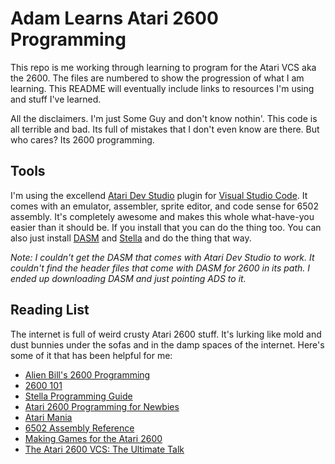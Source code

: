 # Adam Learns Atari 2600 Programming
This repo is me working through learning to program for the Atari VCS aka the 2600. The files are numbered to show the progression of what I am learning. This README will eventually include links to resources I'm using and stuff I've learned.

All the disclaimers. I'm just Some Guy and don't know nothin'. This code is all terrible and bad. Its full of mistakes that I don't even know are there. But who cares? Its 2600 programming. 

## Tools
I'm using the excellend [Atari Dev Studio](https://marketplace.visualstudio.com/items?itemName=chunkypixel.atari-dev-studio) plugin for [Visual Studio Code](https://code.visualstudio.com/). It comes with an emulator, assembler, sprite editor, and code sense for 6502 assembly. It's completely awesome and makes this whole what-have-you easier than it should be. If you install that you can do the thing too. You can also just install [DASM](https://dasm-assembler.github.io/) and [Stella](https://stella-emu.github.io/) and do the thing that way.

*Note: I couldn't get the DASM that comes with Atari Dev Studio to work. It couldn't find the header files that come with DASM for 2600 in its path. I ended up downloading DASM and just pointing ADS to it.*

## Reading List
The internet is full of weird crusty Atari 2600 stuff. It's lurking like mold and dust bunnies under the sofas and in the damp spaces of the internet. Here's some of it that has been helpful for me:
* [Alien Bill's 2600 Programming](https://alienbill.com/2600/)
* [2600 101](https://alienbill.com/2600/101/)
* [Stella Programming Guide](https://alienbill.com/2600/101/docs/stella.html)
* [Atari 2600 Programming for Newbies](https://www.randomterrain.com/atari-2600-memories-tutorial-andrew-davie-01.html)
* [Atari Mania](http://www.atarimania.com/index.html)
* [6502 Assembly Reference](https://sites.google.com/site/6502asembly/)
* [Making Games for the Atari 2600](https://www.amazon.com/Making-Games-Atari-2600-Steven-ebook/dp/B01N4DSRIZ/)
* [The Atari 2600 VCS: The Ultimate Talk](https://www.youtube.com/watch?v=qvpwf50a48E&t=2464s&ab_channel=28c3)

